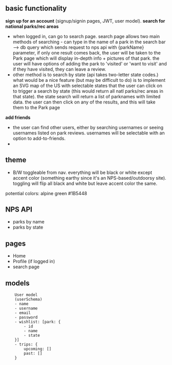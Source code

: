 ## basic functionality
**sign up for an account** (signup/signin pages, JWT, user model). 
**search for national parks/rec areas**
- when logged in, can go to search page. search page allows two main methods of searching - can type in the name of a park in the search bar --> db query which sends request to nps api with {parkName} parameter, if only one result comes back, the user will be taken to the Park page which will display in-depth info + pictures of that park. the user will have options of adding the park to 'visited' or 'want to visit' and if they have visited, they can leave a review.
- other method is to search by state (api takes two-letter state codes.) what would be a nice feature (but may be  difficult to do) is to implement an SVG map of the US with selectable states that the user can click on to trigger a search by state (this would return all natl parks/rec areas in that state). the state search will return a list of parknames with limited data. the user can then click on any of the results, and this will take them to the Park page

**add friends** 
- the user can find other users, either by searching usernames or seeing usernames listed on park reviews. usernames will be selectable with an option to add-to-friends.
- 


## theme
- B/W toggleable from nav. everything will be black or white except accent color (something earthy since it's an NPS-based/outdoorsy site). toggling will flip all black and white but leave accent color the same. 

potential colors: alpine green #1B5448

## NPS API
- parks by name
- parks by state


## pages
- Home
- Profile (if logged in)
- search page


## models
```
    User model
    (userSchema)
    - name
    - username
    - email
    - password
    - wishlist: [park: {
        - id
        - name
        - state
    }]
    - trips: {
        upcoming: []
        past: []
    }
```